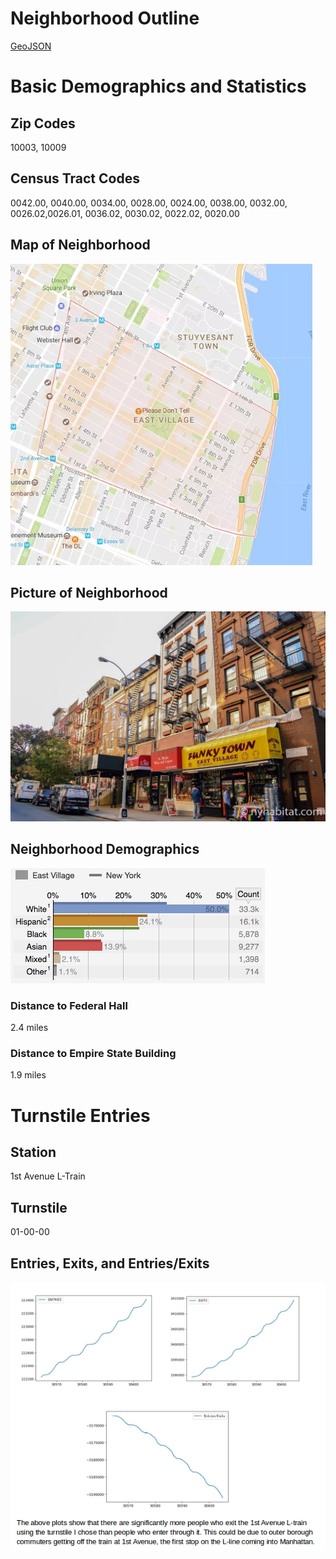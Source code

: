 # Neighborhood Outline
[GeoJSON](https://github.com/jgadasi/HC6/blob/master/map.geojson)

# Basic Demographics and Statistics
## Zip Codes
10003, 10009
## Census Tract Codes 
0042.00, 0040.00, 0034.00, 0028.00, 0024.00, 0038.00, 0032.00, 0026.02,0026.01, 0036.02, 0030.02, 0022.02, 0020.00
## Map of Neighborhood
![Map](map2.png)
## Picture of Neighborhood
![Picture](photo.png)
## Neighborhood Demographics
![Demographics](demographics.png)
### Distance to Federal Hall
2.4 miles

### Distance to Empire State Building
1.9 miles 

# Turnstile Entries 
## Station
1st Avenue L-Train 
## Turnstile
01-00-00
## Entries, Exits, and Entries/Exits
![Graphs](eastvillagetrain)

